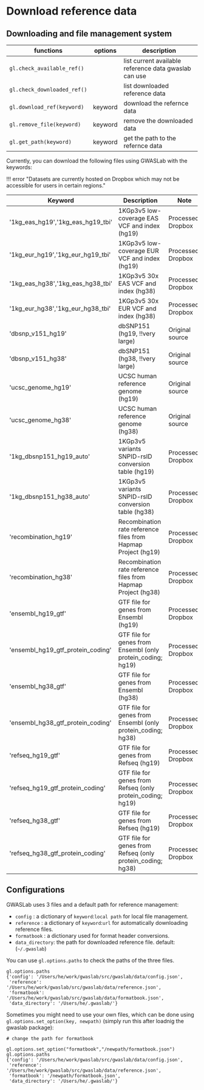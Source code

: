 # Download reference data

## Downloading and file management system

|functions|options|description|
|-|-|-|
|`gl.check_available_ref()`|| list current available reference data gwaslab can use |
|`gl.check_downloaded_ref()`||list downloaded reference data |
|`gl.download_ref(keyword)`|keyword|download the refernce data|
|`gl.remove_file(keyword)`|keyword|remove the downloaded data|
|`gl.get_path(keyword)`|keyword|get the path to the refernce data|

Currently, you can download the following files using GWASLab with the keywords:

!!! error "Datasets are currently hosted on Dropbox which may not be accessible for users in certain regions."

|Keyword|Description|Note|
|-|-|-|
|'1kg_eas_hg19','1kg_eas_hg19_tbi'|1KGp3v5 low-coverage EAS VCF and index (hg19)|Processed, Dropbox|
|'1kg_eur_hg19','1kg_eur_hg19_tbi'|1KGp3v5 low-coverage EUR VCF and index (hg19)|Processed, Dropbox|
|'1kg_eas_hg38','1kg_eas_hg38_tbi'|1KGp3v5 30x EAS VCF and index (hg38)|Processed, Dropbox|
|'1kg_eur_hg38','1kg_eur_hg38_tbi'|1KGp3v5 30x EUR VCF and index (hg38)|Processed, Dropbox|
|'dbsnp_v151_hg19'|dbSNP151 (hg19, !!very large)|Original source|
|'dbsnp_v151_hg38'|dbSNP151 (hg38, !!very large)|Original source|
|'ucsc_genome_hg19'|UCSC human reference genome (hg19)|Original source|
|'ucsc_genome_hg38'|UCSC human reference genome (hg38)|Original source|
|'1kg_dbsnp151_hg19_auto'|1KGp3v5 variants SNPID-rsID conversion table (hg19)|Processed, Dropbox|
|'1kg_dbsnp151_hg38_auto'|1KGp3v5 variants SNPID-rsID conversion table (hg38)|Processed, Dropbox|
|'recombination_hg19'|Recombination rate reference files from Hapmap Project (hg19)|Processed, Dropbox|
|'recombination_hg38'|Recombination rate reference files from Hapmap Project (hg38)|Processed, Dropbox|
|'ensembl_hg19_gtf'|GTF file for genes from Ensembl (hg19)|Processed, Dropbox|
|'ensembl_hg19_gtf_protein_coding'|GTF file for genes from Ensembl (only protein_coding; hg19)|Processed, Dropbox|
|'ensembl_hg38_gtf'|GTF file for genes from Ensembl (hg38)|Processed, Dropbox|
|'ensembl_hg38_gtf_protein_coding'|GTF file for genes from Ensembl (only protein_coding; hg38)|Processed, Dropbox|
|'refseq_hg19_gtf'|GTF file for genes from Refseq (hg19)|Processed, Dropbox|
|'refseq_hg19_gtf_protein_coding'|GTF file for genes from Refseq (only protein_coding; hg19)|Processed, Dropbox|
|'refseq_hg38_gtf'|GTF file for genes from Refseq (hg19)|Processed, Dropbox|
|'refseq_hg38_gtf_protein_coding'|GTF file for genes from Refseq (only protein_coding; hg38)|Processed, Dropbox|

## Configurations

GWASLab uses 3 files and a default path for reference management:

- `config` : a dictionary of `keyword`:`local path` for local file management.
- `reference` : a dictionary of `keyword`:`url` for automatically downloading reference files.
- `formatbook` : a dictionary used for format header conversions. 
- `data_directory`: the path for downloaded reference file. default: (`~/.gwaslab`)

You can use `gl.options.paths` to check the paths of the three files.

```
gl.options.paths
{'config': '/Users/he/work/gwaslab/src/gwaslab/data/config.json',
 'reference': '/Users/he/work/gwaslab/src/gwaslab/data/reference.json',
 'formatbook': '/Users/he/work/gwaslab/src/gwaslab/data/formatbook.json',
 'data_directory': '/Users/he/.gwaslab/'}
```

Sometimes you might need to use your own files, which can be done using `gl.options.set_option(key, newpath)` (simply run this after loadnig the gwaslab package):

```
# change the path for formatbook

gl.options.set_option("formatbook","/newpath/formatbook.json")
gl.options.paths
{'config': '/Users/he/work/gwaslab/src/gwaslab/data/config.json',
 'reference': '/Users/he/work/gwaslab/src/gwaslab/data/reference.json',
 'formatbook': '/newpath/formatbook.json',
 'data_directory': '/Users/he/.gwaslab/'}
```
 


